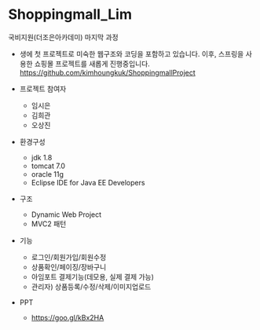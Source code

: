 # Shoppingmall_Lim

국비지원(더조은아카데미) 마지막 과정
- 생에 첫 프로젝트로 미숙한 웹구조와 코딩을 포함하고 있습니다. 이후, 스프링을 사용한 쇼핑몰 프로젝트를 새롭게 진행중입니다. 
  https://github.com/kimhoungkuk/ShoppingmallProject

* 프로젝트 참여자
  - 임시은
  - 김희관
  - 오상진

* 환경구성
  - jdk 1.8
  - tomcat 7.0
  - oracle 11g
  - Eclipse IDE for Java EE Developers
  
* 구조
  - Dynamic Web Project
  - MVC2 패턴

* 기능
  - 로그인/회원가입/회원수정
  - 상품확인/페이징/장바구니
  - 아임포트 결제기능(데모용, 실제 결제 가능)
  - 관리자) 상품등록/수정/삭제/이미지업로드
  
* PPT
  - https://goo.gl/kBx2HA
